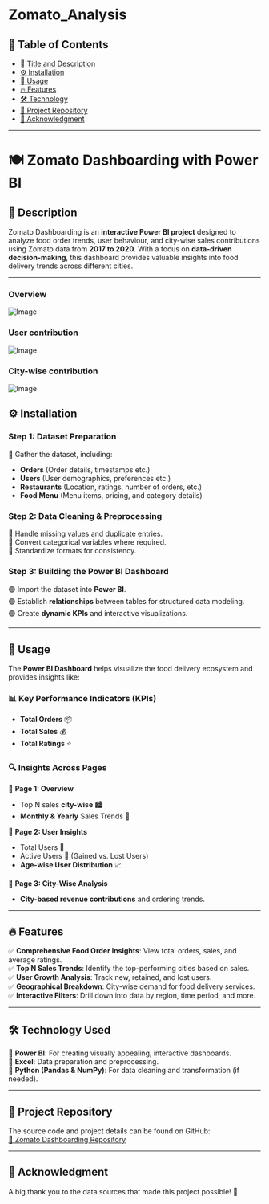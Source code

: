 # Zomato_Analysis

## 📌 Table of Contents
- [📌 Title and Description](#description)
- [⚙️ Installation](#installation)
- [🚀 Usage](#usage)
- [🔥 Features](#features)
- [🛠️ Technology](#technology)
- [📂 Project Repository](#project-repository)
- [🙌 Acknowledgment](#acknowledgment)

---

# 🍽️ Zomato Dashboarding with Power BI  

## 📌 Description
Zomato Dashboarding is an **interactive Power BI project** designed to analyze food order trends, user behaviour, and city-wise sales contributions using Zomato data from **2017 to 2020**. With a focus on **data-driven decision-making**, this dashboard provides valuable insights into food delivery trends across different cities.

---
### Overview
![Image](https://github.com/user-attachments/assets/a954c63e-32f5-49f5-a84c-342c28e09fef)

### User contribution

![Image](https://github.com/user-attachments/assets/3b03e549-7cd7-41cf-a1f5-2841beabb1c8)

### City-wise contribution

![Image](https://github.com/user-attachments/assets/1c387913-8579-4ff5-90ab-eee72bea5c92)

## ⚙️ Installation

### **Step 1: Dataset Preparation**
📂 Gather the dataset, including:
- **Orders** (Order details, timestamps etc.)
- **Users** (User demographics, preferences etc.)
- **Restaurants** (Location, ratings, number of orders, etc.)
- **Food Menu** (Menu items, pricing, and category details)

### **Step 2: Data Cleaning & Preprocessing**
🔹 Handle missing values and duplicate entries.  
🔹 Convert categorical variables where required.  
🔹 Standardize formats for consistency.  

### **Step 3: Building the Power BI Dashboard**
🟢 Import the dataset into **Power BI**.  
🟢 Establish **relationships** between tables for structured data modeling.  
🟢 Create **dynamic KPIs** and interactive visualizations.  

---

## 🚀 Usage
The **Power BI Dashboard** helps visualize the food delivery ecosystem and provides insights like:

### 📊 **Key Performance Indicators (KPIs)**
- **Total Orders** 📦
- **Total Sales** 💰
- **Total Ratings** ⭐

### 🔍 **Insights Across Pages**
📌 **Page 1: Overview**  
- Top N sales **city-wise** 🏙️
- **Monthly & Yearly** Sales Trends 📅

📌 **Page 2: User Insights**  
- Total Users 👥
- Active Users 📶 (Gained vs. Lost Users)  
- **Age-wise User Distribution** 📈

📌 **Page 3: City-Wise Analysis**  
- **City-based revenue contributions** and ordering trends.  

---

## 🔥 Features
✅ **Comprehensive Food Order Insights**: View total orders, sales, and average ratings.  
✅ **Top N Sales Trends**: Identify the top-performing cities based on sales.  
✅ **User Growth Analysis**: Track new, retained, and lost users.  
✅ **Geographical Breakdown**: City-wise demand for food delivery services.  
✅ **Interactive Filters**: Drill down into data by region, time period, and more.  

---

## 🛠️ Technology Used
🔹 **Power BI**: For creating visually appealing, interactive dashboards.  
🔹 **Excel**: Data preparation and preprocessing.    
🔹 **Python (Pandas & NumPy)**: For data cleaning and transformation (if needed).  

---

## 📂 Project Repository
The source code and project details can be found on GitHub:  
[🔗 Zomato Dashboarding Repository](#)

---

## 🙌 Acknowledgment
A big thank you to the data sources that made this project possible! 🚀
